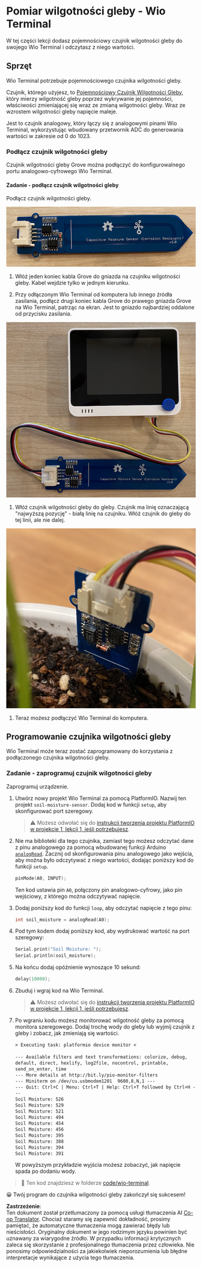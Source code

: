 <!--
CO_OP_TRANSLATOR_METADATA:
{
  "original_hash": "0d55caa8c23d73635b7559102cd17b8a",
  "translation_date": "2025-08-26T06:51:30+00:00",
  "source_file": "2-farm/lessons/2-detect-soil-moisture/wio-terminal-soil-moisture.md",
  "language_code": "pl"
}
-->
# Pomiar wilgotności gleby - Wio Terminal

W tej części lekcji dodasz pojemnościowy czujnik wilgotności gleby do swojego Wio Terminal i odczytasz z niego wartości.

## Sprzęt

Wio Terminal potrzebuje pojemnościowego czujnika wilgotności gleby.

Czujnik, którego użyjesz, to [Pojemnościowy Czujnik Wilgotności Gleby](https://www.seeedstudio.com/Grove-Capacitive-Moisture-Sensor-Corrosion-Resistant.html), który mierzy wilgotność gleby poprzez wykrywanie jej pojemności, właściwości zmieniającej się wraz ze zmianą wilgotności gleby. Wraz ze wzrostem wilgotności gleby napięcie maleje.

Jest to czujnik analogowy, który łączy się z analogowymi pinami Wio Terminal, wykorzystując wbudowany przetwornik ADC do generowania wartości w zakresie od 0 do 1023.

### Podłącz czujnik wilgotności gleby

Czujnik wilgotności gleby Grove można podłączyć do konfigurowalnego portu analogowo-cyfrowego Wio Terminal.

#### Zadanie - podłącz czujnik wilgotności gleby

Podłącz czujnik wilgotności gleby.

![Czujnik wilgotności gleby Grove](../../../../../translated_images/grove-capacitive-soil-moisture-sensor.e7f0776cce30e78be5cc5a07839385fd6718857f31b5bf5ad3d0c73c83b2f0ef.pl.png)

1. Włóż jeden koniec kabla Grove do gniazda na czujniku wilgotności gleby. Kabel wejdzie tylko w jednym kierunku.

1. Przy odłączonym Wio Terminal od komputera lub innego źródła zasilania, podłącz drugi koniec kabla Grove do prawego gniazda Grove na Wio Terminal, patrząc na ekran. Jest to gniazdo najbardziej oddalone od przycisku zasilania.

![Czujnik wilgotności gleby Grove podłączony do prawego gniazda](../../../../../translated_images/wio-soil-moisture-sensor.46919b61c3f6cb7497662251b29038ee0e57a4c8b9d071feb996c3b0d7f65aaf.pl.png)

1. Włóż czujnik wilgotności gleby do gleby. Czujnik ma linię oznaczającą "najwyższą pozycję" - białą linię na czujniku. Włóż czujnik do gleby do tej linii, ale nie dalej.

![Czujnik wilgotności gleby Grove w glebie](../../../../../translated_images/soil-moisture-sensor-in-soil.bfad91002bda5e960f8c51ee64b02ee59b32c8c717e3515a2c945f33e614e403.pl.png)

1. Teraz możesz podłączyć Wio Terminal do komputera.

## Programowanie czujnika wilgotności gleby

Wio Terminal może teraz zostać zaprogramowany do korzystania z podłączonego czujnika wilgotności gleby.

### Zadanie - zaprogramuj czujnik wilgotności gleby

Zaprogramuj urządzenie.

1. Utwórz nowy projekt Wio Terminal za pomocą PlatformIO. Nazwij ten projekt `soil-moisture-sensor`. Dodaj kod w funkcji `setup`, aby skonfigurować port szeregowy.

    > ⚠️ Możesz odwołać się do [instrukcji tworzenia projektu PlatformIO w projekcie 1, lekcji 1, jeśli potrzebujesz](../../../1-getting-started/lessons/1-introduction-to-iot/wio-terminal.md#create-a-platformio-project).

1. Nie ma biblioteki dla tego czujnika, zamiast tego możesz odczytać dane z pinu analogowego za pomocą wbudowanej funkcji Arduino [`analogRead`](https://www.arduino.cc/reference/en/language/functions/analog-io/analogread/). Zacznij od skonfigurowania pinu analogowego jako wejścia, aby można było odczytywać z niego wartości, dodając poniższy kod do funkcji `setup`.

    ```cpp
    pinMode(A0, INPUT);
    ```

    Ten kod ustawia pin `A0`, połączony pin analogowo-cyfrowy, jako pin wejściowy, z którego można odczytywać napięcie.

1. Dodaj poniższy kod do funkcji `loop`, aby odczytać napięcie z tego pinu:

    ```cpp
    int soil_moisture = analogRead(A0);
    ```

1. Pod tym kodem dodaj poniższy kod, aby wydrukować wartość na port szeregowy:

    ```cpp
    Serial.print("Soil Moisture: ");
    Serial.println(soil_moisture);
    ```

1. Na końcu dodaj opóźnienie wynoszące 10 sekund:

    ```cpp
    delay(10000);
    ```

1. Zbuduj i wgraj kod na Wio Terminal.

    > ⚠️ Możesz odwołać się do [instrukcji tworzenia projektu PlatformIO w projekcie 1, lekcji 1, jeśli potrzebujesz](../../../1-getting-started/lessons/1-introduction-to-iot/wio-terminal.md#write-the-hello-world-app).

1. Po wgraniu kodu możesz monitorować wilgotność gleby za pomocą monitora szeregowego. Dodaj trochę wody do gleby lub wyjmij czujnik z gleby i zobacz, jak zmieniają się wartości.

    ```output
    > Executing task: platformio device monitor <
    
    --- Available filters and text transformations: colorize, debug, default, direct, hexlify, log2file, nocontrol, printable, send_on_enter, time
    --- More details at http://bit.ly/pio-monitor-filters
    --- Miniterm on /dev/cu.usbmodem1201  9600,8,N,1 ---
    --- Quit: Ctrl+C | Menu: Ctrl+T | Help: Ctrl+T followed by Ctrl+H ---
    Soil Moisture: 526
    Soil Moisture: 529
    Soil Moisture: 521
    Soil Moisture: 494
    Soil Moisture: 454
    Soil Moisture: 456
    Soil Moisture: 395
    Soil Moisture: 388
    Soil Moisture: 394
    Soil Moisture: 391
    ```

    W powyższym przykładzie wyjścia możesz zobaczyć, jak napięcie spada po dodaniu wody.

> 💁 Ten kod znajdziesz w folderze [code/wio-terminal](../../../../../2-farm/lessons/2-detect-soil-moisture/code/wio-terminal).

😀 Twój program do czujnika wilgotności gleby zakończył się sukcesem!

**Zastrzeżenie**:  
Ten dokument został przetłumaczony za pomocą usługi tłumaczenia AI [Co-op Translator](https://github.com/Azure/co-op-translator). Chociaż staramy się zapewnić dokładność, prosimy pamiętać, że automatyczne tłumaczenia mogą zawierać błędy lub nieścisłości. Oryginalny dokument w jego rodzimym języku powinien być uznawany za wiarygodne źródło. W przypadku informacji krytycznych zaleca się skorzystanie z profesjonalnego tłumaczenia przez człowieka. Nie ponosimy odpowiedzialności za jakiekolwiek nieporozumienia lub błędne interpretacje wynikające z użycia tego tłumaczenia.